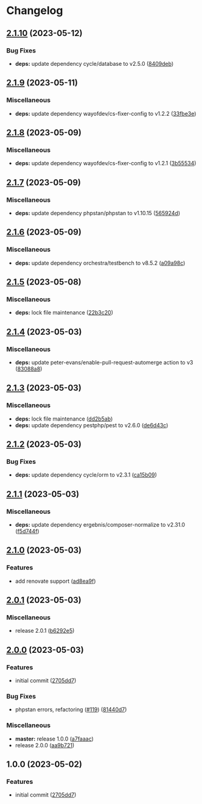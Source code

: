# Changelog

## [2.1.10](https://github.com/wayofdev/laravel-cycle-orm-adapter/compare/v2.1.9...v2.1.10) (2023-05-12)


### Bug Fixes

* **deps:** update dependency cycle/database to v2.5.0 ([8409deb](https://github.com/wayofdev/laravel-cycle-orm-adapter/commit/8409debb674958cc14cc68cd72967c9aeb347207))

## [2.1.9](https://github.com/wayofdev/laravel-cycle-orm-adapter/compare/v2.1.8...v2.1.9) (2023-05-11)


### Miscellaneous

* **deps:** update dependency wayofdev/cs-fixer-config to v1.2.2 ([33fbe3e](https://github.com/wayofdev/laravel-cycle-orm-adapter/commit/33fbe3e49680399399f2499e9c5a7f2f8a752f23))

## [2.1.8](https://github.com/wayofdev/laravel-cycle-orm-adapter/compare/v2.1.7...v2.1.8) (2023-05-09)


### Miscellaneous

* **deps:** update dependency wayofdev/cs-fixer-config to v1.2.1 ([3b55534](https://github.com/wayofdev/laravel-cycle-orm-adapter/commit/3b555346759175d022a54a6401613d0b403b428c))

## [2.1.7](https://github.com/wayofdev/laravel-cycle-orm-adapter/compare/v2.1.6...v2.1.7) (2023-05-09)


### Miscellaneous

* **deps:** update dependency phpstan/phpstan to v1.10.15 ([565924d](https://github.com/wayofdev/laravel-cycle-orm-adapter/commit/565924d66abb58fb29ca7bcef623e5f3945dc427))

## [2.1.6](https://github.com/wayofdev/laravel-cycle-orm-adapter/compare/v2.1.5...v2.1.6) (2023-05-09)


### Miscellaneous

* **deps:** update dependency orchestra/testbench to v8.5.2 ([a09a98c](https://github.com/wayofdev/laravel-cycle-orm-adapter/commit/a09a98c8bc3eb796dcc14951852b3982b8312909))

## [2.1.5](https://github.com/wayofdev/laravel-cycle-orm-adapter/compare/v2.1.4...v2.1.5) (2023-05-08)


### Miscellaneous

* **deps:** lock file maintenance ([22b3c20](https://github.com/wayofdev/laravel-cycle-orm-adapter/commit/22b3c20eba80dfbf570dec41aa1b110e10f9dc5f))

## [2.1.4](https://github.com/wayofdev/laravel-cycle-orm-adapter/compare/v2.1.3...v2.1.4) (2023-05-03)


### Miscellaneous

* **deps:** update peter-evans/enable-pull-request-automerge action to v3 ([83088a8](https://github.com/wayofdev/laravel-cycle-orm-adapter/commit/83088a8df268ef76a771be4e6f3b4be12842974c))

## [2.1.3](https://github.com/wayofdev/laravel-cycle-orm-adapter/compare/v2.1.2...v2.1.3) (2023-05-03)


### Miscellaneous

* **deps:** lock file maintenance ([dd2b5ab](https://github.com/wayofdev/laravel-cycle-orm-adapter/commit/dd2b5abca1b35835650c756eb3eb6254f34b7171))
* **deps:** update dependency pestphp/pest to v2.6.0 ([de6d43c](https://github.com/wayofdev/laravel-cycle-orm-adapter/commit/de6d43c454ea3fa76cc3a45038a61f6bd1286a83))

## [2.1.2](https://github.com/wayofdev/laravel-cycle-orm-adapter/compare/v2.1.1...v2.1.2) (2023-05-03)


### Bug Fixes

* **deps:** update dependency cycle/orm to v2.3.1 ([ca15b09](https://github.com/wayofdev/laravel-cycle-orm-adapter/commit/ca15b09ee592ae1aa56e5b5533af905fed87f05e))

## [2.1.1](https://github.com/wayofdev/laravel-cycle-orm-adapter/compare/v2.1.0...v2.1.1) (2023-05-03)


### Miscellaneous

* **deps:** update dependency ergebnis/composer-normalize to v2.31.0 ([f5d744f](https://github.com/wayofdev/laravel-cycle-orm-adapter/commit/f5d744f51e7d9068700a102bd8a606dc1cd0874c))

## [2.1.0](https://github.com/wayofdev/laravel-cycle-orm-adapter/compare/v2.0.1...v2.1.0) (2023-05-03)


### Features

* add renovate support ([ad8ea9f](https://github.com/wayofdev/laravel-cycle-orm-adapter/commit/ad8ea9f01efb39437db462c40edc75666aa3f272))

## [2.0.1](https://github.com/wayofdev/laravel-cycle-orm-adapter/compare/v2.0.0...v2.0.1) (2023-05-03)


### Miscellaneous

* release 2.0.1 ([b6292e5](https://github.com/wayofdev/laravel-cycle-orm-adapter/commit/b6292e576f31d661001449ef8876468be743d145))

## [2.0.0](https://github.com/wayofdev/laravel-cycle-orm-adapter/compare/v1.0.0...v2.0.0) (2023-05-03)


### Features

* initial commit ([2705dd7](https://github.com/wayofdev/laravel-cycle-orm-adapter/commit/2705dd703622f495d7aa63836d54684467200833))


### Bug Fixes

* phpstan errors, refactoring ([#119](https://github.com/wayofdev/laravel-cycle-orm-adapter/issues/119)) ([81440d7](https://github.com/wayofdev/laravel-cycle-orm-adapter/commit/81440d7ceeb8e6955722087b3cfb84e6d7c0f3ae))


### Miscellaneous

* **master:** release 1.0.0 ([a7faaac](https://github.com/wayofdev/laravel-cycle-orm-adapter/commit/a7faaac3b72b55ea6ab394174e54ca0dd9e79548))
* release 2.0.0 ([aa9b721](https://github.com/wayofdev/laravel-cycle-orm-adapter/commit/aa9b721e82977f6c7282e989b710deac22843a59))

## 1.0.0 (2023-05-02)


### Features

* initial commit ([2705dd7](https://github.com/wayofdev/laravel-cycle-orm-adapter/commit/2705dd703622f495d7aa63836d54684467200833))
